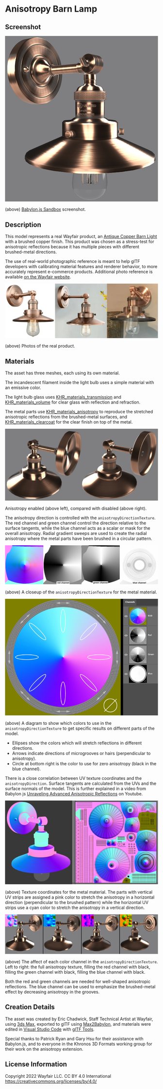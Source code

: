 # Anisotropy Barn Lamp

## Screenshot

![screenshot Babylon.js](screenshot/screenshot_Large.jpg)

(above) [Babylon.js Sandbox](https://sandbox.babylonjs.com/) screenshot.

## Description

This model represents a real Wayfair product, an [Antique Copper Barn Light](https://www.wayfair.com/lighting/pdp/beachcrest-home-clintonpark-1-light-dimmable-barn-light-bkwt7725.html?piid=33004628) with a brushed copper finish. This product was chosen as a stress-test for anisotropic reflections because it has multiple pieces with different brushed-metal directions.

The use of real-world photographic reference is meant to help glTF developers with calibrating material features and renderer behavior, to more accurately represent e-commerce products. Additional photo reference is available [on the Wayfair website](https://www.wayfair.com/lighting/pdp/beachcrest-home-clintonpark-1-light-dimmable-barn-light-bkwt7725.html?piid=33004628).

![screenshot Babylon.js](screenshot/reference_Photos.jpg)

(above) Photos of the real product.

## Materials

The asset has three meshes, each using its own material. 

The incandescent filament inside the light bulb uses a simple material with an emissive color.

The light bulb glass uses [KHR_materials_transmission](https://github.com/KhronosGroup/glTF/tree/master/extensions/2.0/Khronos/KHR_materials_transmission) and [KHR_materials_volume](https://github.com/KhronosGroup/glTF/tree/master/extensions/2.0/Khronos/KHR_materials_volume) for clear glass with reflection and refraction. 

The metal parts use [KHR_materials_anisotropy](https://github.com/KhronosGroup/glTF/pull/1798) to reproduce the stretched anisotropic reflections from the brushed-metal surfaces, and [KHR_materials_clearcoat](https://github.com/KhronosGroup/glTF/tree/master/extensions/2.0/Khronos/KHR_materials_clearcoat) for the clear finish on top of the metal. 

![screenshot](screenshot/anisotropy_WithWithout.jpg)

Anisotropy enabled (above left), compared with disabled (above right).

The anisotropy direction is controlled with the `anisotropyDirectionTexture`. The red channel and green channel control the direction relative to the surface tangents, while the blue channel acts as a scalar or mask for the overall anisotropy. Radial gradient sweeps are used to create the radial anisotropy where the metal parts have been brushed in a circular pattern. 

![screenshot](screenshot/anisotropy_Channels.jpg)

(above) A closeup of the `anisotropyDirectionTexture` for the metal material.

![screenshot](screenshot/anisotropy_Diagram.jpg)

(above) A diagram to show which colors to use in the `anisotropyDirectionTexture` to get specific results on different parts of the model.
* Ellipses show the colors which will stretch reflections in different directions.
* Arrows indicate directions of microgrooves or hairs (perpendicular to anisotropy).
* Circle at bottom right is the color to use for zero anisotropy (black in the blue channel).

There is a close correlation between UV texture coordinates and the `anisotropyDirection`. Surface tangents are calculated from the UVs and the surface normals of the model. This is further explained in a video from Babylon js [Unraveling Advanced Anisotropic Reflections](https://www.youtube.com/watch?v=Zk0A5UzNLNw) on Youtube.

![screenshot](screenshot/anisotropy_TextureCoordinates.jpg)

(above) Texture coordinates for the metal material. The parts with vertical UV strips are assigned a pink color to stretch the anisotropy in a horizontal direction (perpendicular to the brushed pattern) while the horizontal UV strips use a cyan color to stretch the anisotropy in a vertical direction.

![screenshot](screenshot/anisotropy_RemovingChannels.jpg)

(above) The affect of each color channel in the `anisotropyDirectionTexture`. Left to right: the full anisotropy texture, filling the red channel with black, filling the green channel with black, filling the blue channel with black. 

Both the red and green channels are needed for well-shaped anisotropic reflections. The blue channel can be used to emphasize the brushed-metal effect by decreasing anisotropy in the grooves.

## Creation Details

The asset was created by Eric Chadwick, Staff Technical Artist at Wayfair, using [3ds Max](https://www.autodesk.com/products/3ds-max), exported to glTF using [Max2Babylon](https://github.com/BabylonJS/Exporters#babylonjs-exporters), and materials were edited in [Visual Studio Code](https://code.visualstudio.com/) with [glTF Tools](https://github.com/AnalyticalGraphicsInc/gltf-vscode#gltf-tools-extension-for-visual-studio-code).

Special thanks to Patrick Ryan and Gary Hsu for their assistance with Babylon.js, and to everyone in the Khronos 3D Formats working group for their work on the anisotropy extension.

## License Information

Copyright 2022 Wayfair LLC. CC BY 4.0 International https://creativecommons.org/licenses/by/4.0/
